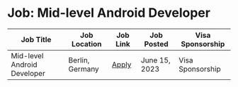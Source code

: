 # Job: Mid-level Android Developer

| Job Title | Job Location | Job Link | Job Posted | Visa Sponsorship |
| --- | --- | --- | --- | --- |
| Mid-level Android Developer | Berlin, Germany | [Apply](https://boards.eu.greenhouse.io/blinkist/jobs/4155354101) | June 15, 2023 | Visa Sponsorship |
